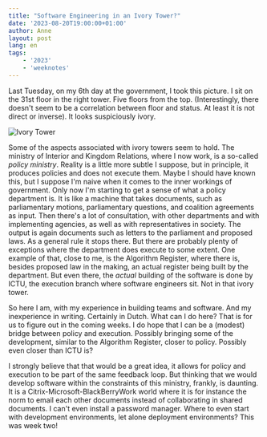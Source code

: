 ```yaml
---
title: "Software Engineering in an Ivory Tower?"
date: '2023-08-20T19:00:00+01:00'
author: Anne
layout: post
lang: en
tags:
    - '2023'
    - 'weeknotes'
---
```


Last Tuesday, on my 6th day at the government, I took this picture. I sit on the 31st floor in the right tower. Five floors from the top. (Interestingly, there doesn't seem to be a correlation between floor and status. At least it is not direct or inverse). It looks suspiciously ivory.

![Ivory Tower](/assets/IMG_20230815_082526964.jpg)

Some of the aspects associated with ivory towers seem to hold. The ministry of Interior and Kingdom Relations, where I now work, is a so-called _policy ministry_. Reality is a little more subtle I suppose, but in principle, it produces policies and does not execute them. Maybe I should have known this, but I suppose I'm naive when it comes to the inner workings of government. Only now I'm starting to get a sense of what a policy department is. It is like a machine that takes documents, such as parliamentary motions, parliamentary questions, and coalition agreements as input. Then there's a lot of consultation, with other departments and with implementing agencies, as well as with representatives in society. The output is again documents such as letters to the parliament and proposed laws. As a general rule it stops there. But there are probably plenty of exceptions where the department does execute to some extent. One example of that, close to me, is the Algorithm Register, where there is, besides proposed law in the making, an actual register being built by the department. But even there, the _actual_ building of the software is done by ICTU, the execution branch where software engineers sit. Not in that ivory tower.

So here I am, with my experience in building teams and software. And my inexperience in writing. Certainly in Dutch. What can I do here? That is for us to figure out in the coming weeks. I do hope that I can be a (modest) bridge between policy and execution. Possibly bringing some of the development, similar to the Algorithm Register, closer to policy. Possibly even closer than ICTU is?

I strongly believe that that would be a great idea, it allows for policy and execution to be part of the same feedback loop. But thinking that we would  develop software within the constraints of this ministry, frankly, is daunting. It is a Citrix-Microsoft-BlackBerryWork world where it is for instance the norm to email each other documents instead of collaborating in shared documents. I can't even install a password manager. Where to even start with development environments, let alone deployment environments? This was week two!
